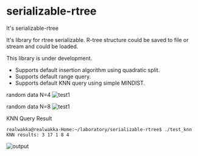 # serializable-rtree
It's serializable-rtree

It's library for rtree serializable. R-tree structure could be saved to file or stream and could be loaded.

This library is under development.
 - Supports default insertion algorithm using quadratic split.
 - Supports default range query.
 - Supports default KNN query using simple MINDIST.


random data N=4
![test1](https://user-images.githubusercontent.com/6241577/150647028-b559b53d-7591-4689-a6c9-df8ea5368da4.png)

random data N=8
![test1](https://user-images.githubusercontent.com/6241577/150680088-38da569c-ddbd-4efe-b0b5-44914a5afebf.png)

KNN Query Result
```
realwakka@realwakka-Home:~/laboratory/serializable-rtree$ ./test_knn 
KNN results: 3 17 1 8 4
```

![output](https://user-images.githubusercontent.com/6241577/151326850-36897791-335a-4e9e-a309-a87ad7bcdddc.png)
